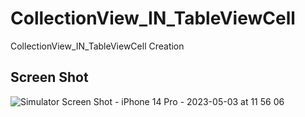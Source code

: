# CollectionView_IN_TableViewCell
CollectionView_IN_TableViewCell Creation

## Screen Shot
![Simulator Screen Shot - iPhone 14 Pro - 2023-05-03 at 11 56 06](https://user-images.githubusercontent.com/117483832/235872673-6fe49c4e-d96d-48b8-8f65-19f8bd7e2a93.png)
